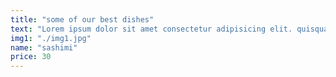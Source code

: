 ```yaml
---
title: "some of our best dishes"
text: "Lorem ipsum dolor sit amet consectetur adipisicing elit. quisquam corrupti totam consectetur quia asperiores! Necessitatibus, reiciendis! Est molestiae blanditiis option."
img1: "./img1.jpg"
name: "sashimi"
price: 30
---
```


